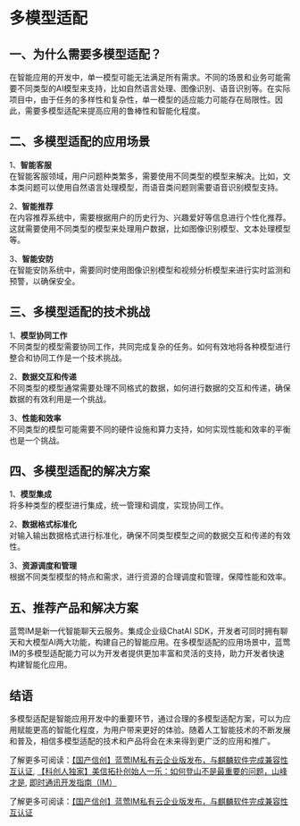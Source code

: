 # 多模型适配

## 一、为什么需要多模型适配？

在智能应用的开发中，单一模型可能无法满足所有需求。不同的场景和业务可能需要不同类型的AI模型来支持，比如自然语言处理、图像识别、语音识别等。在实际项目中，由于任务的多样性和复杂性，单一模型的适应能力可能存在局限性。因此，需要多模型适配来提高应用的鲁棒性和智能化程度。

## 二、多模型适配的应用场景

1、**智能客服**  
   在智能客服领域，用户问题种类繁多，需要使用不同类型的模型来解决。比如，文本类问题可以使用自然语言处理模型，而语音类问题则需要语音识别模型支持。

2、**智能推荐**  
   在内容推荐系统中，需要根据用户的历史行为、兴趣爱好等信息进行个性化推荐。这就需要使用不同类型的模型来处理用户数据，比如图像识别模型、文本处理模型等。

3、**智能安防**  
   在智能安防系统中，需要同时使用图像识别模型和视频分析模型来进行实时监测和预警，以确保安全。

## 三、多模型适配的技术挑战

1、**模型协同工作**  
   不同类型的模型需要协同工作，共同完成复杂的任务。如何有效地将各种模型进行整合和协同工作是一个技术挑战。

2、**数据交互和传递**  
   不同类型的模型通常需要处理不同格式的数据，如何进行数据的交互和传递，确保数据的有效利用是一个挑战。

3、**性能和效率**  
   不同类型的模型可能需要不同的硬件设施和算力支持，如何实现性能和效率的平衡也是一个挑战。

## 四、多模型适配的解决方案

1、**模型集成**  
   将多种类型的模型进行集成，统一管理和调度，实现协同工作。

2、**数据格式标准化**  
   对输入输出数据格式进行标准化，确保不同类型模型之间的数据交互和传递的有效性。

3、**资源调度和管理**  
   根据不同类型模型的特点和需求，进行资源的合理调度和管理，保障性能和效率。

## 五、推荐产品和解决方案

蓝莺IM是新一代智能聊天云服务。集成企业级ChatAI SDK，开发者可同时拥有聊天和大模型AI两大功能，构建自己的智能应用。在多模型适配的应用场景中，蓝莺IM的多模型适配能力可以为开发者提供更加丰富和灵活的支持，助力开发者快速构建智能化应用。

## 结语

多模型适配是智能应用开发中的重要环节，通过合理的多模型适配方案，可以为应用赋能更高的智能化程度，为用户带来更好的体验。随着人工智能技术的不断发展和普及，相信多模型适配的技术和产品将会在未来得到更广泛的应用和推广。

了解更多可阅读：[【国产信创】蓝莺IM私有云企业版发布，与麒麟软件完成兼容性互认证](https://www.lanyingim.com/articles/product-and-technologies/lanying-im-private-cloud-enterprise-edition-published-and-kylin-os-neocertify.html), [【科创人独家】美信拓扑创始人一乐：如何登山不是最重要的问题，山峰才是](https://docs.lanyingim.com/articles/activity-report/how-to-climb-mountains-is-not-the-most-important-issue-but-the-mountain-peaks.html), [即时通讯开发指南（IM）](https://www.lanyingim.com)

了解更多可阅读：[【国产信创】蓝莺IM私有云企业版发布，与麒麟软件完成兼容性互认证](https://www.lanyingim.com)